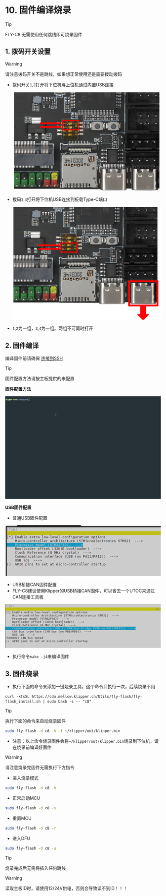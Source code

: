 # 10. 固件编译烧录

> [!TIP]
> FLY-C8 无需使用任何跳线即可烧录固件



## 1. 拨码开关设置

> [!Warning]
> 请注意拨码开关不是跳线，如果想正常使用还是需要拨动拨码
* 拨码开关``1``,``2``打开将下位机与上位机通过内置USB连接

  ![dip1](../../images/boards/fly_c8/dip1.png)

* 拨码``3``,``4``打开将下位机USB连接到板载Type-C端口

  ![dip2](../../images/boards/fly_c8/dip2.png)

* ``1``,``2``为一组，``3``,``4``为一组。两组不可同时打开

## 2. 固件编译

编译固件前请确保 [连接到SSH](/board/fly_gemini/host/FLY_π_ssh.md "点击即可跳转")

> [!TIP]
> 固件配置方法请按主板提供的来配置

**固件配置方法**

![MAKE](../../images/adv/make.gif)

**USB固件配置**

* 普通USB固件配置

![usb2can](../../images/boards/fly_c8/usb.png ":no-zooom")

* USB桥接CAN固件配置
* FLY-C8建议使用Klipper的USB桥接CAN固件，可以省去一个UTOC来通过CAN连接工具板

![usb2can](../../images/boards/fly_c8/usb2can.png ":no-zooom")

* 执行命令```make -j4```来编译固件

## 3. 固件烧录

* 执行下面的命令来添加一键烧录工具，这个命令只执行一次，后续烧录不用

```
curl -kfsSL https://cdn.mellow.klipper.cn/Utils/fly-flash/fly-flash_install.sh | sudo bash -s -- "c8"
```

  > [!TIP]
> 执行下面的命令来自动烧录固件

```bash
sudo fly-flash -d c8 -h -f ~/klipper/out/klipper.bin
```

* 注意：以上命令烧录固件会将``~/klipper/out/klipper.bin``烧录到下位机，请在烧录前编译好固件

> [!Warning]
> 请注意烧录完固件无需执行下方指令

* 进入烧录模式

```bash
sudo fly-flash -d c8 -h
```


* 正常启动MCU

```bash
sudo fly-flash -d c8 -s
```

* 重置MCU

```bash
sudo fly-flash -d c8 -r
```

* 进入DFU

```bash
sudo fly-flash -d c8 -u
```

> [!TIP]
> 烧录完成后无需将插入任何跳线

> [!warning]
> 读取主板ID时，请使用12/24V供电，否则会导致读不到ID！！！

